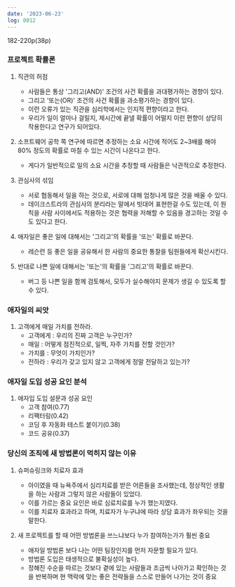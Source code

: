 ```yaml
---
date: '2023-06-23'
log: 0012
---
```


182-220p(38p)

### 프로젝트 확률론

1. 직관의 허점
    - 사람들은 통상 '그리고(AND)' 조건의 사건 확률을 과대평가하는 경향이 있다.
    - 그리고 '또는(OR)' 조건의 사건 확률을 과소평가하는 경향이 있다.
    - 이런 오류가 있는 직관을 심리학에서는 인지적 편향이라고 한다.
    - 우리가 일이 얼마나 걸릴지, 제시간에 끝낼 확률이 어떨지 이런 편향이 상당히 작용한다고 연구가 되어있다.


2. 소프트웨어 공학 쪽 연구에 따르면 추정하는 소요 시간에 적어도 2~3배를 해야 80% 정도의 확률로 마칠 수 있는 시간이 나온다고 한다.
    - 게다가 일반적으로 일의 소요 시간을 추정할 때 사람들은 낙관적으로 추정한다.


3. 관심사의 섞임
    - 서로 협동해서 일을 하는 것으로, 서로에 대해 엄청나게 많은 것을 배울 수 있다.
    - 데이크스트라의 관심사의 분리라는 말에서 빗대어 표현한걸 수도 있는데, 이 원칙을 사람 사이에서도 적용하는 것은 협력을 저해할 수 있음을 경고하는 것일 수도 있다고 한다.


4. 애자일은 좋은 일에 대해서는 '그리고'의 확률을 '또는' 확률로 바꾼다.
    - 레슨런 등 좋은 일을 공유해서 한 사람의 중요한 통찰을 팀원들에게 확산시킨다.


5. 반대로 나쁜 일에 대해서는 '또는'의 확률을 '그리고'의 확률로 바꾼다.
    - 버그 등 나쁜 일을 함께 검토해서, 모두가 실수해야지 문제가 생길 수 있도록 할 수 있다.


### 애자일의 씨앗

1. 고객에게 매일 가치를 전하라.
    - 고객에게 : 우리의 진짜 고객은 누구인가?
    - 매일 : 어떻게 점진적으로, 일찍, 자주 가치를 전할 것인가?
    - 가치를 : 무엇이 가치인가?
    - 전하라 : 우리가 갖고 있지 않고 고객에게 정말 전달하고 있는가?


### 애자일 도입 성공 요인 분석

1. 애자입 도입 설문과 성공 요인
    - 고객 참여(0.77)
    - 리팩터링(0.42)
    - 코딩 후 자동화 테스트 붙이기(0.38)
    - 코드 공유(0.37)


### 당신의 조직에 새 방법론이 먹히지 않는 이유

1. 슈퍼슈링크와 치료자 효과
    - 아이였을 때 뉴욕주에서 심리치료를 받은 어른들을 조사했는데, 정상적인 생활을 하는 사람과 그렇지 않은 사람들이 있었다.
    - 이를 가르는 중요 요인은 바로 심료치료를 누가 했는지였다.
    - 이를 치료자 효과라고 하며, 치료자가 누구냐에 따라 상담 효과가 좌우되는 것을 말한다.


2. 새 프로젝트를 할 때 어떤 방법론을 쓰느냐보다 누가 참여하는가가 훨씬 중요
    - 애자일 방법론 보다 나는 어떤 팀장인지를 먼저 자문할 필요가 있다.
    - 방법론 도입은 태생적으로 불확실성이 높다.
    - 정해진 수순을 따르는 것보다 곁에 있는 사람들과 조금씩 나아가고 확인하는 것을 반복하며 현 맥락에 맞는 좋은 전략들을 스스로 만들어 나가는 것이 중요